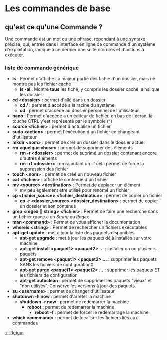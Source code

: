 # Les commandes de base

## qu'est ce qu'une Commande ?

Une commande est un mot ou une phrase, répondant à une syntaxe précise, qui, entrée dans l'interface en ligne de commande d'un système d'exploitation, indique à ce dernier une suite d'ordres et d'actions à exécuter.

### liste de commande générique 

* **ls** : Permet d'affiché La majeur partie des fichié d'un dossier, mais ne montre pas les fichier caché
  * **ls -al** : Montre **tous** les fiché, y compris les dossier caché, ainsi que les dossier
* **cd \<dossier\>** : permet d'allé dans un dossier
  * **cd /** : permet d'accédé a la racine du système
  * **cd** : permet d'accédé au dossier personnel de l'utilisateur
* **nano** : Permet d'accédé a un éditeur de fichier, en bas de l'écran, la touche CTRL y'est représenté par le symbole (^)
* **source \<fichier\>** : permet d'actualisé un fichier
* **sudo \<action\>** : permet l'éxécution d'un fichier en changeant d'utilisateur
* **mkdir \<nom\>** : permet de crér un dossier dans le dossier actuel
* **rm \<quelque chose\>** : permet de supprimer des éléments
  * **rm -r \<dossier\>** : permet de suprimé un dossier contenant encore d'autres éléments
  * **rm -rf \<dossier\>** : en rajoutant un -f cela permet de forcé la suppression des fichier
* **touch \<nom\>** : permet de créé un nouveau fichier
* **cat \<fichier\>** : affiche le contenue d'un fichier
* **mv \<source\> \<destination\>** : Permet de déplacer un élément 
  * mv peu également etre utilisé pour renomé un fichier
* **cp \<fichier_source\> \<fichier_destination\>** : permet de copier un fichier
  * **cp -r \<dossier_source\> \<dossier_destination\>** : permet de copier un dossier et son contenue
* **grep \<regex || string\> \<fichier\>** : Permet de faire une recherche dans un fichier grace a un *String* ou *Regex*
* **man \<command\>** : Permet de vous afficher la documentation
* **whereis \<string\>** : Permet de rechercher un fichiers exécutables
* **apt-get update** : met à jour la liste des paquets disponibles
  * **apt-get upgrade** : met à jour les paquets déjà installés sur votre machine
  * **apt-get install \<paquet1\> \<paquet2\> ...** : installer un ou plusieurs paquets
  * **apt-get remove \<paquet1\> \<paquet2\> ...** : supprimer les paquets SANS les fichiers de configuration0
  * **apt-get purge \<paquet1\> \<paquet2\> ...** : supprimer les paquets ET les fichiers de configuration
  * **apt-get autoclean** : permet de supprimer les paquets "vieux" et "non utilisés". Conserve les versions à jour des paquets.
* **su \<username\>** : permet de changer d'utilisateur
* **shutdown -h now** : permet d'arrêter la machine
  * **shutdown -r now** : permet de redemarrer la machine
    * **reboot** : permet de redemarrer la machine
      * **reboot -f** : permet de forcer le redemarrage la machine
* **which \<command\>** : permet de localiser les fichiers liés aux commandes

[<- Retour][l]

[l]:https://github.com/Chakyu23/Shell/blob/main/README.md
